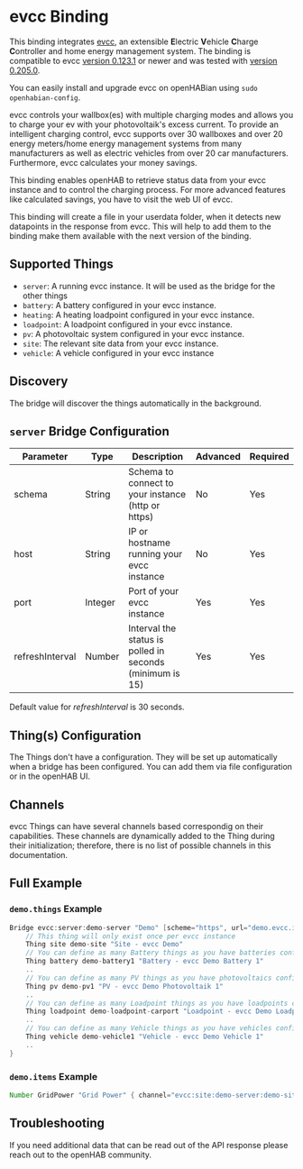 # evcc Binding

This binding integrates [evcc](https://evcc.io), an extensible **E**lectric **V**ehicle **C**harge **C**ontroller and home energy management system.
The binding is compatible to evcc [version 0.123.1](https://github.com/evcc-io/evcc/releases/tag/0.123.1) or newer and was tested with [version 0.205.0](https://github.com/evcc-io/evcc/releases/tag/0.205.0).

You can easily install and upgrade evcc on openHABian using `sudo openhabian-config`.

evcc controls your wallbox(es) with multiple charging modes and allows you to charge your ev with your photovoltaik's excess current.
To provide an intelligent charging control, evcc supports over 30 wallboxes and over 20 energy meters/home energy management systems from many manufacturers as well as electric vehicles from over 20 car manufacturers.
Furthermore, evcc calculates your money savings.

This binding enables openHAB to retrieve status data from your evcc instance and to control the charging process.
For more advanced features like calculated savings, you have to visit the web UI of evcc.

This binding will create a file in your userdata folder, when it detects new datapoints in the response from evcc.
This will help to add them to the binding make them available with the next version of the binding.

## Supported Things

- `server`: A running evcc instance. It will be used as the bridge for the other things
- `battery`: A battery configured in your evcc instance.
- `heating`: A heating loadpoint configured in your evcc instance.
- `loadpoint`: A loadpoint configured in your evcc instance.
- `pv`: A photovoltaic system configured in your evcc instance.
- `site`: The relevant site data from your evcc instance.
- `vehicle`: A vehicle configured in your evcc instance

## Discovery

The bridge will discover the things automatically in the background.

## `server` Bridge Configuration

| Parameter       | Type    | Description                                              | Advanced | Required |
|-----------------|---------|----------------------------------------------------------|----------|----------|
| schema          | String  | Schema to connect to your instance (http or https)       | No       | Yes      |
| host            | String  | IP or hostname running your  evcc instance               | No       | Yes      |
| port            | Integer | Port of your evcc instance                               | Yes      | Yes      |
| refreshInterval | Number  | Interval the status is polled in seconds (minimum is 15) | Yes      | Yes      |

Default value for _refreshInterval_ is 30 seconds.

## Thing(s) Configuration

The Things don't have a configuration. They will be set up automatically when a bridge has been configured.
You can add them via file configuration or in the openHAB UI.

## Channels

evcc Things can have several channels based correspondig on their capabilities.
These channels are dynamically added to the Thing during their initialization; therefore, there is no list of possible channels in this documentation.

## Full Example

### `demo.things` Example

```java
Bridge evcc:server:demo-server "Demo" [scheme="https", url="demo.evcc.io", port=80, refreshInterval=30] {
    // This thing will only exist once per evcc instance
    Thing site demo-site "Site - evcc Demo"
    // You can define as many Battery things as you have batteries configured in your evcc instance
    Thing battery demo-battery1 "Battery - evcc Demo Battery 1"
    ..
    // You can define as many PV things as you have photovoltaics configured in your evcc instance
    Thing pv demo-pv1 "PV - evcc Demo Photovoltaik 1"
    ..
    // You can define as many Loadpoint things as you have loadpoints configured in your evcc instance
    Thing loadpoint demo-loadpoint-carport "Loadpoint - evcc Demo Loadpoint 1"
    ..
    // You can define as many Vehicle things as you have vehicles configured in your evcc instance
    Thing vehicle demo-vehicle1 "Vehicle - evcc Demo Vehicle 1"
    ..
}
```

### `demo.items` Example

```java
Number GridPower "Grid Power" { channel="evcc:site:demo-server:demo-site:site-grid-power" }
```

## Troubleshooting

If you need additional data that can be read out of the API response please reach out to the openHAB community.
